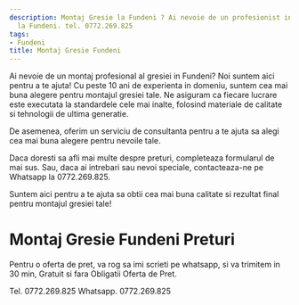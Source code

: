 ```yaml
---
description: Montaj Gresie la Fundeni ? Ai nevoie de un profesionist in Montaj Gresie
  la Fundeni. tel. 0772.269.825
tags:
- Fundeni
title: Montaj Gresie Fundeni
---
```



Ai nevoie de un montaj profesional al gresiei in Fundeni? Noi suntem aici pentru a te ajuta! 
Cu peste 10 ani de experienta in domeniu, suntem cea mai buna alegere pentru montajul gresiei tale. 
Ne asiguram ca fiecare lucrare este executata la standardele cele mai inalte, folosind materiale de calitate si tehnologii de ultima generatie. 

De asemenea, oferim un serviciu de consultanta pentru a te ajuta sa alegi cea mai buna alegere pentru nevoile tale. 

Daca doresti sa afli mai multe despre preturi, completeaza formularul de mai sus. Sau, daca ai intrebari sau nevoi speciale, contacteaza-ne pe Whatsapp la 0772.269.825. 

Suntem aici pentru a te ajuta sa obtii cea mai buna calitate si rezultat final pentru montajul gresiei tale!

# Montaj Gresie Fundeni Preturi
Pentru o oferta de pret, va rog sa imi scrieti pe whatsapp, si va trimitem in 30 min, Gratuit si fara Obligatii Oferta de Pret.

Tel. 0772.269.825
Whatsapp. 0772.269.825